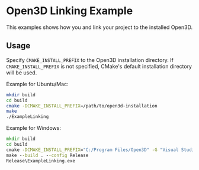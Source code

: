 # Open3D Linking Example

This examples shows how you and link your project to the installed Open3D.

## Usage

Specify `CMAKE_INSTALL_PREFIX` to the Open3D installation directory. If
`CMAKE_INSTALL_PREFIX` is not specified, CMake's default installation directory
will be used.

Example for Ubuntu/Mac:

```bash
mkdir build
cd build
cmake -DCMAKE_INSTALL_PREFIX=/path/to/open3d-installation
make
./ExampleLinking
```

Example for Windows:

```bat
mkdir build
cd build
cmake -DCMAKE_INSTALL_PREFIX="C:/Program Files/Open3D" -G "Visual Studio 15 2017 Win64" ..
make --build . --config Release
Release\ExampleLinking.exe
```
